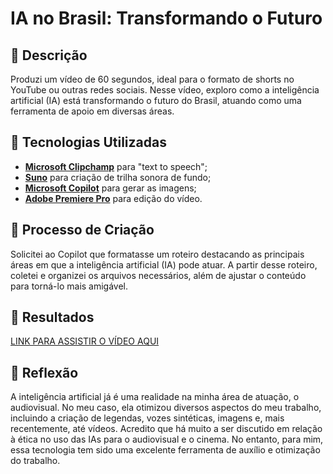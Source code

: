 # IA no Brasil: Transformando o Futuro

## 📒 Descrição
Produzi um vídeo de 60 segundos, ideal para o formato de shorts no YouTube ou outras redes sociais. Nesse vídeo, exploro como a inteligência artificial (IA) está transformando o futuro do Brasil, atuando como uma ferramenta de apoio em diversas áreas.

## 🤖 Tecnologias Utilizadas
- **[Microsoft Clipchamp](https://clipchamp.com/pt-br)** para "text to speech";
- **[Suno](https://suno.com/)** para criação de trilha sonora de fundo;
- **[Microsoft Copilot](https://copilot.microsoft.com/)** para gerar as imagens;
- **[Adobe Premiere Pro](https://www.adobe.com/br/products/premiere)** para edição do vídeo.

## 🧐 Processo de Criação
Solicitei ao Copilot que formatasse um roteiro destacando as principais áreas em que a inteligência artificial (IA) pode atuar. A partir desse roteiro, coletei e organizei os arquivos necessários, além de ajustar o conteúdo para torná-lo mais amigável.

## 🚀 Resultados
[LINK PARA ASSISTIR O VÍDEO AQUI](https://www.youtube.com/shorts/qsefr2iPwMY)

## 💭 Reflexão
A inteligência artificial já é uma realidade na minha área de atuação, o audiovisual. No meu caso, ela otimizou diversos aspectos do meu trabalho, incluindo a criação de legendas, vozes sintéticas, imagens e, mais recentemente, até vídeos. Acredito que há muito a ser discutido em relação à ética no uso das IAs para o audiovisual e o cinema. No entanto, para mim, essa tecnologia tem sido uma excelente ferramenta de auxílio e otimização do trabalho. 
```

